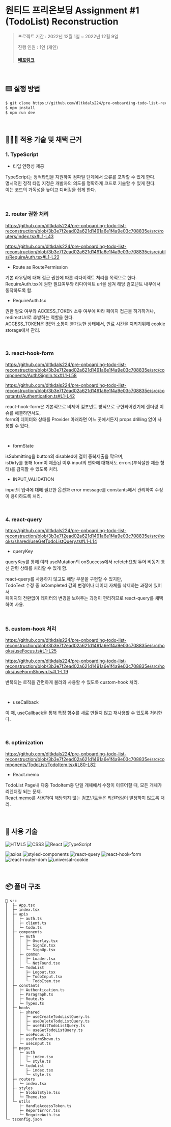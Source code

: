 # 원티드 프리온보딩 Assignment #1 (TodoList) Reconstruction

> 프로젝트 기간 : 2022년 12월 1일 ~ 2022년 12월 9일
>
> 진행 인원 : 1인 (개인)
>
> #### [배포링크](https://wanted-dnc-3.herokuapp.com/)

</br>

## ⌨️ 실행 방법

```zsh
$ git clone https://github.com/dltkdals224/pre-onboarding-todo-list-reconstruction.git
$ npm install
$ npm run dev
```

</br>

## 🧚🏻‍♂️ 적용 기술 및 채택 근거

### 1. TypeScript

- 타입 안정성 제공

TypeScript는 정적타입을 지원하여 컴파일 단계에서 오류를 포착할 수 있게 한다.  
명시적인 정적 타입 지정은 개발자의 의도를 명확하게 코드로 기술할 수 있게 한다.  
이는 코드의 가독성을 높이고 디버깅을 쉽게 한다.

<br/>

### 2. router 권한 처리

https://github.com/dltkdals224/pre-onboarding-todo-list-reconstruction/blob/3b3e7f2ead02a621d1491a6e1f4a9e03c708835e/src/routers/index.tsx#L1-L43

https://github.com/dltkdals224/pre-onboarding-todo-list-reconstruction/blob/3b3e7f2ead02a621d1491a6e1f4a9e03c708835e/src/utils/RequireAuth.tsx#L1-L22

- Route as RoutePermission

기본 라우팅에 대해 접근 권한에 따른 리다이렉트 처리를 목적으로 한다.  
RequireAuth.tsx에 권한 필요여부와 리다이렉트 url을 넘겨 해당 컴포넌트 내부에서 동작하도록 함.

- RequireAuth.tsx

권한 필요 여부와 ACCESS_TOKEN 소유 여부에 따라 페이지 접근을 허가하거나, redirectUrl로 추방하는 역할을 한다.  
ACCESS_TOKEN은 BE와 소통이 불가능한 상태에서, 만료 시간을 지키기위해 cookie storage에서 관리.  

<br/>

### 3. react-hook-form

https://github.com/dltkdals224/pre-onboarding-todo-list-reconstruction/blob/3b3e7f2ead02a621d1491a6e1f4a9e03c708835e/src/components/Auth/SignIn.tsx#L1-L58

https://github.com/dltkdals224/pre-onboarding-todo-list-reconstruction/blob/3b3e7f2ead02a621d1491a6e1f4a9e03c708835e/src/constants/Authentication.ts#L1-L42

react-hook-form은 기본적으로 비제어 컴포넌트 방식으로 구현되어있기에 렌더링 이슈를 해결하면서도,  
form의 데이터와 상태를 Provider 아래라면 어느 곳에서든지 props drilling 없이 사용할 수 있다.

<br/>

- formState

isSubmitting을 button의 disabled에 걸어 중복제출을 막으며,  
isDirty를 통해 form이 제출된 이후 input의 변화에 대해서도 errors(부적절한 제출 형태)를 감지할 수 있도록 처리.

- INPUT_VALIDATION

input의 입력에 대해 필요한 옵션과 error message를 constants에서 관리하여 수정이 용이하도록 처리.

<br/>

### 4. react-query

https://github.com/dltkdals224/pre-onboarding-todo-list-reconstruction/blob/3b3e7f2ead02a621d1491a6e1f4a9e03c708835e/src/hooks/shared/useGetTodoListQuery.ts#L1-L14

- queryKey

queryKey를 통해 여타 useMutation의 onSuccess에서 refetch요청 두어 비동기 통신 관련 상태를 처리할 수 있게 함.

react-query를 사용하지 않고도 해당 부분을 구현할 수 있지만,  
TodoText 수정 중 isCompleted 값의 변경이나 데이터 자체를 삭제하는 과정에 있어서  
페이지의 전환없이 데이터의 변경을 보여주는 과정이 편리하므로 react-query를 채택하여 사용.

<br/>

### 5. custom-hook 처리

https://github.com/dltkdals224/pre-onboarding-todo-list-reconstruction/blob/3b3e7f2ead02a621d1491a6e1f4a9e03c708835e/src/hooks/useFocus.ts#L1-L25

https://github.com/dltkdals224/pre-onboarding-todo-list-reconstruction/blob/3b3e7f2ead02a621d1491a6e1f4a9e03c708835e/src/hooks/useFormShown.ts#L1-L19

반복되는 로직을 간편하게 불러와 사용할 수 있도록 custom-hook 처리.

<br/>

- useCallback

이 때, useCallback을 통해 특정 함수를 새로 만들지 않고 재사용할 수 있도록 처리한다.

<br/>

### 6. optimization

https://github.com/dltkdals224/pre-onboarding-todo-list-reconstruction/blob/3b3e7f2ead02a621d1491a6e1f4a9e03c708835e/src/components/TodoList/TodoItem.tsx#L80-L82

- React.memo

TodoList Page내 다중 TodoItem중 단일 개체에서 수정이 이루어질 때, 모든 개체가 리렌더링 되는 문제.  
React.memo를 사용하여 해당되지 않는 컴포넌트들은 리렌더링이 발생하지 않도록 처리.

<br/>

## 🔨 사용 기술

<img alt="HTML5" src ="https://img.shields.io/badge/HTML5-E34F26?&style=flat&logo=HTML5&logoColor=white"/> <img alt="CSS3" src ="https://img.shields.io/badge/CSS3-1572B6?&style=flat&logo=CSS3&logoColor=white"/> <img alt="React" src ="https://img.shields.io/badge/React-61DAFB?&style=flat&logo=React&logoColor=white"/> <img alt="TypeScript" src="https://img.shields.io/badge/TypeScript-blue?style=flat&logo=TypeScript&logoColor=white"/> 

<img alt="axios" src ="https://img.shields.io/badge/axios-5A29E4?&style=flat&logo=axios&logoColor=white"/> <img alt="styled-components" src ="https://img.shields.io/badge/styled components-DB7093?&style=flat&logo=styled-components&logoColor=white"/> <img alt="react-query" src ="https://img.shields.io/badge/react query-FF4154?&style=flat&logo=react-query&logoColor=white"/> <img alt="react-hook-form" src ="https://img.shields.io/badge/react hook form-EC5990?&style=flat&logo=react-hook-form&logoColor=white"/> <img alt="react-router-dom" src ="https://img.shields.io/badge/react router dom-CA4245?&style=flat&logo=react-router-dom&logoColor=white"/> <img alt="universal-cookie" src ="https://img.shields.io/badge/universal cookie-00ACC1?&style=flat&logo=universal-cookie&logoColor=white"/>

</br>

## 📦 폴더 구조

```
📂 src
│  ├─ App.tsx
│  ├─ index.tsx
│  ├─ apis
│  │  ├─ auth.ts
│  │  ├─ client.ts
│  │  └─ todo.ts
│  ├─ components
│  │  ├─ Auth
│  │  │  ├─ Overlay.tsx
│  │  │  ├─ SignIn.tsx
│  │  │  └─ SignUp.tsx
│  │  ├─ common
│  │  │  ├─ Loader.tsx
│  │  │  └─ NotFound.tsx
│  │  └─ TodoList
│  │     ├─ Logout.tsx
│  │     ├─ TodoInput.tsx
│  │     └─ TodoItem.tsx
│  ├─ constants
│  │  ├─ Authentication.ts
│  │  ├─ Paragraph.ts
│  │  ├─ Route.ts
│  │  └─ Types.ts
│  ├─ hooks
│  │  ├─ shared
│  │  │  ├─ useCreateTodoListQuery.ts
│  │  │  ├─ useDeleteTodoListQuery.ts
│  │  │  ├─ useEditTodoListQuery.ts
│  │  │  └─ useGetTodoListQuery.ts
│  │  ├─ useFocus.ts
│  │  ├─ useFormShown.ts
│  │  └─ useInput.ts
│  ├─ pages
│  │  ├─ auth
│  │  │  ├─ index.tsx
│  │  │  └─ style.ts
│  │  └─ todoList
│  │     ├─ index.tsx
│  │     └─ style.ts
│  ├─ routers
│  │  └─ index.tsx
│  ├─ styles
│  │  ├─ GlobalStyle.tsx
│  │  └─ Theme.tsx
│  └─ utils
│     ├─ HandleAccessToken.ts
│     ├─ ReportError.tsx
│     └─ RequireAuth.tsx
└─ tsconfig.json
```

</br>
